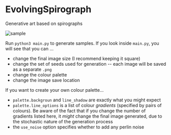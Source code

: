 # EvolvingSpirograph
Generative art based on spirographs

![sample](https://github.com/tannerbohn/EvolvingSpirograph/blob/main/tests/collage.png)

Run `python3 main.py` to generate samples.
If you look inside `main.py`, you will see that you can ...
   - change the final image size (I recommend keeping it square)
   - change the set of seeds used for generation -- each image will be saved as a separate `.png`
   - change the colour palette
   - change the image save location


If you want to create your own colour palette...
   - `palette.backgroun` and `line_shadow` are exactly what you might expect
   - `palette.line_options` is a list of colour *gradients* (specified by pairs of colours). Be aware of the fact that if you change the number of gradients listed here, it *might* change the final image generated, due to the stochastic nature of the generation process
   - the `use_noise` option specifies whether to add any perlin noise
